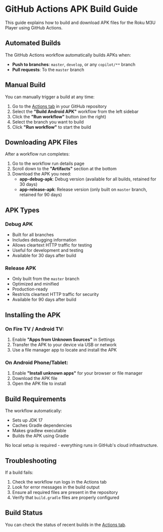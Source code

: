 # GitHub Actions APK Build Guide

This guide explains how to build and download APK files for the Roku M3U Player using GitHub Actions.

## Automated Builds

The GitHub Actions workflow automatically builds APKs when:

- **Push to branches**: `master`, `develop`, or any `copilot/**` branch
- **Pull requests**: To the `master` branch

## Manual Build

You can manually trigger a build at any time:

1. Go to the [Actions tab](../../actions) in your GitHub repository
2. Select the **"Build Android APK"** workflow from the left sidebar
3. Click the **"Run workflow"** button (on the right)
4. Select the branch you want to build
5. Click **"Run workflow"** to start the build

## Downloading APK Files

After a workflow run completes:

1. Go to the workflow run details page
2. Scroll down to the **"Artifacts"** section at the bottom
3. Download the APK you need:
   - **app-debug-apk**: Debug version (available for all builds, retained for 30 days)
   - **app-release-apk**: Release version (only built on `master` branch, retained for 90 days)

## APK Types

### Debug APK
- Built for all branches
- Includes debugging information
- Allows cleartext HTTP traffic for testing
- Useful for development and testing
- Available for 30 days after build

### Release APK
- Only built from the `master` branch
- Optimized and minified
- Production-ready
- Restricts cleartext HTTP traffic for security
- Available for 90 days after build

## Installing the APK

### On Fire TV / Android TV:
1. Enable **"Apps from Unknown Sources"** in Settings
2. Transfer the APK to your device via USB or network
3. Use a file manager app to locate and install the APK

### On Android Phone/Tablet:
1. Enable **"Install unknown apps"** for your browser or file manager
2. Download the APK file
3. Open the APK file to install

## Build Requirements

The workflow automatically:
- Sets up JDK 17
- Caches Gradle dependencies
- Makes gradlew executable
- Builds the APK using Gradle

No local setup is required - everything runs in GitHub's cloud infrastructure.

## Troubleshooting

If a build fails:
1. Check the workflow run logs in the Actions tab
2. Look for error messages in the build output
3. Ensure all required files are present in the repository
4. Verify that `build.gradle` files are properly configured

## Build Status

You can check the status of recent builds in the [Actions tab](../../actions).
